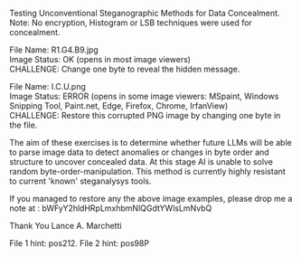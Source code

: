 Testing Unconventional Steganographic Methods for Data Concealment.
Note: No encryption, Histogram or LSB techniques were used for concealment.
    
	
File Name:    R1.G4.B9.jpg   
  Image Status: OK   (opens in most image viewers)  
  CHALLENGE: Change one byte to reveal the hidden message.

	
File Name:    I.C.U.png  
  Image Status: ERROR (opens in some image viewers: MSpaint, Windows Snipping Tool, Paint.net, Edge, Firefox, Chrome, IrfanView)  
  CHALLENGE:  Restore this corrupted PNG image by changing one byte in the file. 
	
The aim of these exercises is to determine whether future LLMs will be able to parse image data to detect anomalies or changes in byte order and structure to uncover concealed data.
At this stage AI is unable to solve random byte-order-manipulation.
This method is currently highly resistant to current 'known' steganalysys tools.

	
 If you managed to restore any the above image examples, please drop me a note at : bWFyY2hldHRpLmxhbmNlQGdtYWlsLmNvbQ

Thank You
Lance A. Marchetti


















































































































































File 1 hint: pos212.
File 2 hint: pos98P
